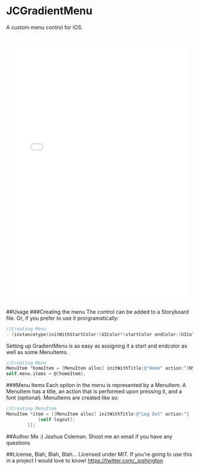# JCGradientMenu
A custom menu control for iOS. 
<h2 align="center"> 
  <iframe src="//giphy.com/embed/3oEdv2DysFNIUY3hvi" width="480" height="705" frameBorder="0" style="max-width: 100%" class="giphy-embed" webkitAllowFullScreen mozallowfullscreen allowFullScreen></iframe>
</h2>

##Usage
###Creating the menu
The control can be added to a Storyboard file. Or, if you prefer to use it prorgramatically:
```objective-c
//Creating Menu
- (instancetype)initWithStartColor:(UIColor*)startColor endColor:(UIColor*)endColor;
```
Setting up GradientMenu is as easy as assigning it a start and endcolor as well as some MenuItems.
```objective-c
//Creating Menu
MenuItem *homeItem = [MenuItem alloc] initWithTitle:@"Home" action:^{NSLog(@"Home Pressed");}];
self.menu.items = @[homeItem]; 
```

###Menu Items
Each opiton in the menu is represented by a MenuItem. A MenuItem has a title, an action that is performed upon pressing it, and a font (optional). MenuItems are created like so:
```objective-c
//Creating MenuItem
MenuItem *item = [[MenuItem alloc] initWithTitle:@"Log Out" action:^{
            [self logout]; 
        }];
```

##Author
Me :)
Joshua Coleman. Shoot me an email if you have any questions

##License, Blah, Blah, Blah...
Licensed under MIT. If you're going to use this in a project I would love to know!
https://twitter.com/_joshington
